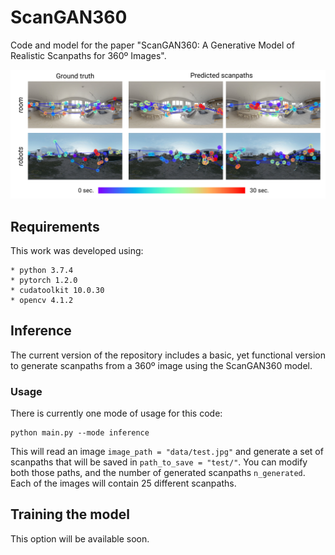 # ScanGAN360
Code and model for the paper "ScanGAN360: A Generative Model of Realistic Scanpaths for 360º Images".

![Teaser](https://github.com/DaniMS-ZGZ/ScanGAN360/blob/main/img/vr-scanpaths.jpg)

## Requirements
This work was developed using:
```
* python 3.7.4
* pytorch 1.2.0
* cudatoolkit 10.0.30
* opencv 4.1.2
```

## Inference
The current version of the repository includes a basic, yet functional version to generate scanpaths from a 360º image using the ScanGAN360 model.

### Usage
There is currently one mode of usage for this code:
```
python main.py --mode inference 
```

This will read an image `image_path = "data/test.jpg"` and generate a set of scanpaths that will be saved in `path_to_save = "test/"`. You can modify both those paths, and the number of generated scanpaths `n_generated`. Each of the images will contain 25 different scanpaths.

## Training the model
This option will be available soon.
